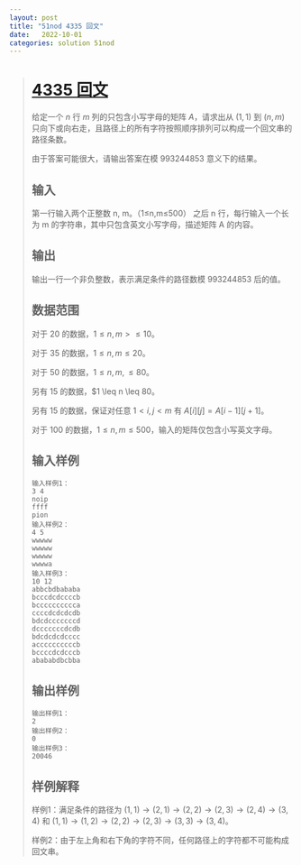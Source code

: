 ```yaml
---
layout: post
title: "51nod 4335 回文"
date:   2022-10-01
categories: solution 51nod
---
```


> # <a href="http://class.51nod.com/Classes/Problem.html#courseProblemId=5131&classId=217" target="_blank">4335 回文</a>
>
> 给定一个 $n$ 行 $m$ 列的只包含小写字母的矩阵 $A$，请求出从 $(1, 1)$ 到 $(n, m)$ 只向下或向右走，且路径上的所有字符按照顺序排列可以构成一个回文串的路径条数。
>
> 由于答案可能很大，请输出答案在模 $993244853$ 意义下的结果。
>
> ## 输入
> 
> 第一行输入两个正整数 n, m。（1≤n,m≤500）
> 之后 n 行，每行输入一个长为 m 的字符串，其中只包含英文小写字母，描述矩阵 A 的内容。
> 
> ## 输出
> 
> 输出一行一个非负整数，表示满足条件的路径数模 993244853 后的值。
>
> ## 数据范围
> 
> 对于 $20%$ 的数据，$1 \leq n, m > \leq 10$。
> 
> 对于 $35%$ 的数据，$1 \leq n, m \leq 20$。
> 
> 对于 $50%$ 的数据，$1 \leq n, m, \leq 80$。
> 
> 另有 $15%$ 的数据，$1 \leq n \leq 80。
> 
> 另有 $15%$ 的数据，保证对任意 $1 < i, j < m$ 有 $A[i][j] = A[i - 1][j + 1]$。
> 
> 对于 $100%$ 的数据，$1 \leq n, m \leq 500$，输入的矩阵仅包含小写英文字母。
> 
> ## 输入样例
> 
> ```
> 输入样例1：
> 3 4
> noip
> ffff
> pion
> 输入样例2：
> 4 5
> wwwww
> wwwww
> wwwww
> wwwwa
> 输入样例3：
> 10 12
> abbcbdbababa
> bcccdcdccccb
> bcccccccccca
> ccccdcdcdcdb
> bdcdcccccccd
> dcccccccdcdb
> bdcdcdcdcccc
> accccccccccb
> bccccdcdcccb
> abababdbcbba
> ```
> 
> ## 输出样例
> 
> ```
> 输出样例1：
> 2
> 输出样例2：
> 0
> 输出样例3：
> 20046
> ```
> 
> ## 样例解释
> 
> 样例1：满足条件的路径为 $(1, 1) \rightarrow (2, 1) \rightarrow (2, 2) \rightarrow (2, 3) \rightarrow (2, 4) \rightarrow (3, 4)$ 和 $(1, 1) \rightarrow (1, 2) \rightarrow (2, 2) \rightarrow (2, 3) \rightarrow (3, 3) \rightarrow (3, 4)$。
> 
> 样例2：由于左上角和右下角的字符不同，任何路径上的字符都不可能构成回文串。